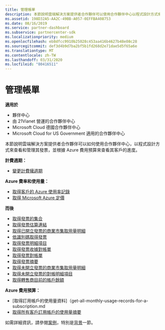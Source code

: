 ```yaml
---
title: 管理帳單
description: 本節說明雲端解決方案提供者合作夥伴可以使用合作夥伴中心以程式設計方式來查看和管理其發票的方式，並依據 Azure 消費預算來查看其客戶的進度。
ms.assetid: 198D32A5-AA2C-49BB-A057-0EFFBA408753
ms.date: 08/16/2019
ms.service: partner-dashboard
ms.subservice: partnercenter-sdk
ms.localizationpriority: medium
ms.openlocfilehash: eb8dfcc9910b25028c453aa416b4627b48e08c28
ms.sourcegitcommit: def3d4b9d7ba2bf5b1fd268d2e71dae5d5f65a6e
ms.translationtype: MT
ms.contentlocale: zh-TW
ms.lasthandoff: 03/31/2020
ms.locfileid: "80416511"
---
```

# <a name="manage-billing"></a>管理帳單


**適用於**

- 夥伴中心
- 由 21Vianet 營運的合作夥伴中心
- Microsoft Cloud 德國合作夥伴中心
- Microsoft Cloud for US Government 適用的合作夥伴中心

本節說明雲端解決方案提供者合作夥伴可以如何使用合作夥伴中心，以程式設計方式來查看和管理其發票，並根據 Azure 費用預算來查看其客戶的進度。

**計費週期：**
- [變更計費擁週期](change-the-billing-cycle.md)

**Azure 費率和使用量：**
- [取得客戶的 Azure 使用率記錄](get-a-customer-s-utilization-record-for-azure.md)
- [取得 Microsoft Azure 定價](get-prices-for-microsoft-azure.md)

**而後**
- [取得發票的集合](get-a-collection-of-invoices.md)
- [取得發票估算連結](get-invoice-estimate-links.md)
- [取得已開立發票的商業市集取用量明細](get-invoice-billed-consumption-lineitems.md)
- [依識別碼取得發票](get-invoice-by-id.md)
- [取得發票明細項目](get-invoiceline-items.md)
- [取得發票收據對帳單](get-invoice-receipt-statement.md)
- [取得發票對帳單](get-invoice-statement.md) 
- [取得發票摘要](get-invoice-summaries.md)
- [取得未開立發票的商業市集取用量明細](get-invoice-unbilled-consumption-lineitems.md)
- [取得未開立發票的對帳明細項目](get-invoice-unbilled-recon-lineitems.md)
- [取得轉售商目前的帳戶餘額](get-the-reseller-s-current-account-balance.md)

**Azure 費用預算：**
- [取得訂用帳戶的使用量資料]（get-all-monthly-usage-records-for-a-subscription.md
- [取得所有客戶訂用帳戶的使用量摘要](get-a-customer-usage-summary.md)

如需詳細資訊，請參閱[案例](scenarios.md)，特別是[背景](scenarios.md#background)一節。

 

 




